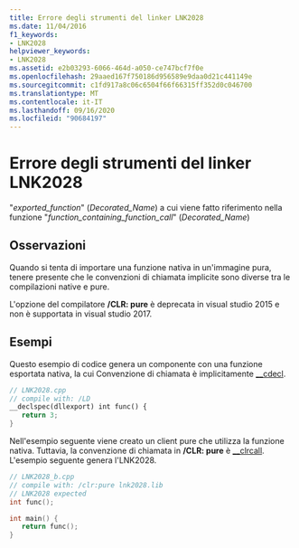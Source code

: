 ```yaml
---
title: Errore degli strumenti del linker LNK2028
ms.date: 11/04/2016
f1_keywords:
- LNK2028
helpviewer_keywords:
- LNK2028
ms.assetid: e2b03293-6066-464d-a050-ce747bcf7f0e
ms.openlocfilehash: 29aaed167f750186d956589e9daa0d21c441149e
ms.sourcegitcommit: c1fd917a8c06c6504f66f66315ff352d0c046700
ms.translationtype: MT
ms.contentlocale: it-IT
ms.lasthandoff: 09/16/2020
ms.locfileid: "90684197"
---
```

# <a name="linker-tools-error-lnk2028"></a>Errore degli strumenti del linker LNK2028

"*exported_function*" (*Decorated_Name*) a cui viene fatto riferimento nella funzione "*function_containing_function_call*" (*Decorated_Name*)

## <a name="remarks"></a>Osservazioni

Quando si tenta di importare una funzione nativa in un'immagine pura, tenere presente che le convenzioni di chiamata implicite sono diverse tra le compilazioni native e pure.

L'opzione del compilatore **/CLR: pure** è deprecata in visual studio 2015 e non è supportata in visual studio 2017.

## <a name="examples"></a>Esempi

Questo esempio di codice genera un componente con una funzione esportata nativa, la cui Convenzione di chiamata è implicitamente [__cdecl](../../cpp/cdecl.md).

```cpp
// LNK2028.cpp
// compile with: /LD
__declspec(dllexport) int func() {
   return 3;
}
```

Nell'esempio seguente viene creato un client pure che utilizza la funzione nativa. Tuttavia, la convenzione di chiamata in **/CLR: pure** è [__clrcall](../../cpp/clrcall.md). L'esempio seguente genera l'LNK2028.

```cpp
// LNK2028_b.cpp
// compile with: /clr:pure lnk2028.lib
// LNK2028 expected
int func();

int main() {
   return func();
}
```

